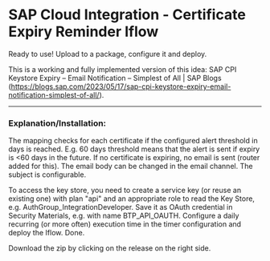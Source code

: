 # SAP Cloud Integration - Certificate Expiry Reminder Iflow
Ready to use! Upload to a package, configure it and deploy. 

This is a working and fully implemented version of this idea: SAP CPI Keystore Expiry – Email Notification – Simplest of All | SAP Blogs (https://blogs.sap.com/2023/05/17/sap-cpi-keystore-expiry-email-notification-simplest-of-all/). 

---

### Explanation/Installation: 
The mapping checks for each certificate if the configured alert threshold in days is reached. E.g. 60 days threshold means that the alert is sent if expiry is <60 days in the future. 
If no certificate is expiring, no email is sent (router added for this). 
The email body can be changed in the email channel. The subject is configurable.

To access the key store, you need to create a service key (or reuse an existing one) with plan "api" and an appropriate role to read the Key Store, e.g. AuthGroup_IntegrationDeveloper. Save it as OAuth credential in Security Materials, e.g. with name BTP_API_OAUTH. 
Configure a daily recurring (or more often) execution time in the timer configuration and deploy the Iflow. Done.

Download the zip by clicking on the release on the right side.
